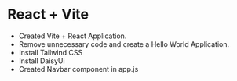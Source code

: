# React + Vite

- Created Vite + React Application.
- Remove unnecessary code and create a Hello World Application.
- Install Tailwind CSS
- Install DaisyUi
- Created Navbar component in app.js